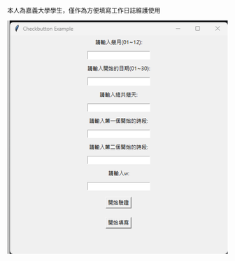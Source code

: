 本人為嘉義大學學生，僅作為方便填寫工作日誌維護使用

![執行展示](https://github.com/sandwich9487/AutoNewSite/blob/28ffb102f6d291018b2972f373263eddd85d3e5e/display.png "display")
